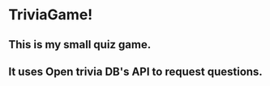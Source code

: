 #  TriviaGame!

## This is my small quiz game. 

## It uses Open trivia DB's API to request questions.

